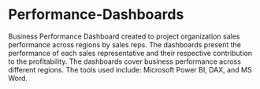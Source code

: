 # Performance-Dashboards
Business Performance Dashboard created to project organization sales performance across regions by sales reps.
The dashboards present the performance of each sales representative and their respective contribution to the profitability. 
The dashboards cover business performance across different regions.
The tools used include: Microsoft Power BI, DAX, and MS Word.

